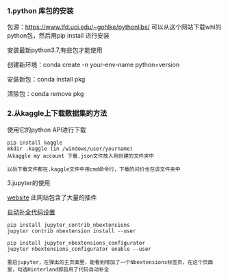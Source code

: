 ### 1.python 库包的安装

包源：https://www.lfd.uci.edu/~gohlke/pythonlibs/ 可以从这个网站下载whl的python包，然后用pip install 进行安装

安装最新python3.7,有些包才能使用

创建新环境：conda create -n your-env-name python=version

安装新包：conda install pkg

清除包：conda remove pkg

### 2.从kaggle上下载数据集的方法

使用它的python API进行下载

```
pip install kaggle
mkdir .kaggle (in /windows/user/yourname)
从kaggle my account 下载.json文件放入刚创建的文件夹中

以后下载文件都在.kaggle文件中用cmd命令行，下载的问价也在该文件夹中
```

3.jupyter的使用

[website](https://jupyter-contrib-nbextensions.readthedocs.io/en/latest/nbextensions.html)  此网站包含了大量的插件

[自动补全代码设置]()

```
pip install jupyter_contrib_nbextensions
jupyter contrib nbextension install --user

pip install jupyter_nbextensions_configurator
jupyter nbextensions_configurator enable --user

重启jupyter，在弹出的主页面里，能看到增加了一个Nbextensions标签页，在这个页面里，勾选Hinterland即启用了代码自动补全
```

